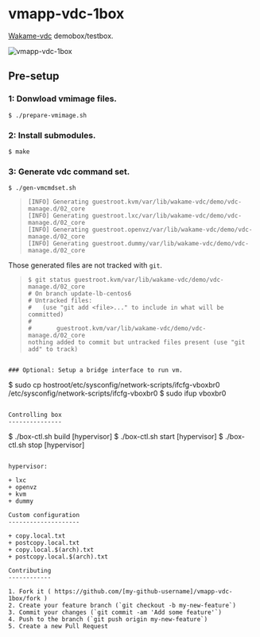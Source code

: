 vmapp-vdc-1box
==============

[Wakame-vdc](https://github.com/axsh/wakame-vdc) demobox/testbox.

![vmapp-vdc-1box](https://cloud.githubusercontent.com/assets/76867/5339275/11b1bd34-7f22-11e4-8d21-ecf6779ae3da.png)

Pre-setup
---------

### 1: Donwload vmimage files.

```
$ ./prepare-vmimage.sh
```

### 2: Install submodules.

```
$ make
```

### 3: Generate vdc command set.


```
$ ./gen-vmcmdset.sh
```

> ```
> [INFO] Generating guestroot.kvm/var/lib/wakame-vdc/demo/vdc-manage.d/02_core
> [INFO] Generating guestroot.lxc/var/lib/wakame-vdc/demo/vdc-manage.d/02_core
> [INFO] Generating guestroot.openvz/var/lib/wakame-vdc/demo/vdc-manage.d/02_core
> [INFO] Generating guestroot.dummy/var/lib/wakame-vdc/demo/vdc-manage.d/02_core
> ```

Those generated files are not tracked with `git`.

> ```
> $ git status guestroot.kvm/var/lib/wakame-vdc/demo/vdc-manage.d/02_core
> # On branch update-lb-centos6
> # Untracked files:
> #   (use "git add <file>..." to include in what will be committed)
> #
> #       guestroot.kvm/var/lib/wakame-vdc/demo/vdc-manage.d/02_core
> nothing added to commit but untracked files present (use "git add" to track)
```

### Optional: Setup a bridge interface to run vm.

```
$ sudo cp hostroot/etc/sysconfig/network-scripts/ifcfg-vboxbr0 /etc/sysconfig/network-scripts/ifcfg-vboxbr0
$ sudo ifup vboxbr0
```

Controlling box
---------------

```
$ ./box-ctl.sh build [hypervisor]
$ ./box-ctl.sh start [hypervisor]
$ ./box-ctl.sh stop  [hypervisor]
```

hypervisor:

+ lxc
+ openvz
+ kvm
+ dummy

Custom configuration
--------------------

+ copy.local.txt
+ postcopy.local.txt
+ copy.local.$(arch).txt
+ postcopy.local.$(arch).txt

Contributing
------------

1. Fork it ( https://github.com/[my-github-username]/vmapp-vdc-1box/fork )
2. Create your feature branch (`git checkout -b my-new-feature`)
3. Commit your changes (`git commit -am 'Add some feature'`)
4. Push to the branch (`git push origin my-new-feature`)
5. Create a new Pull Request
